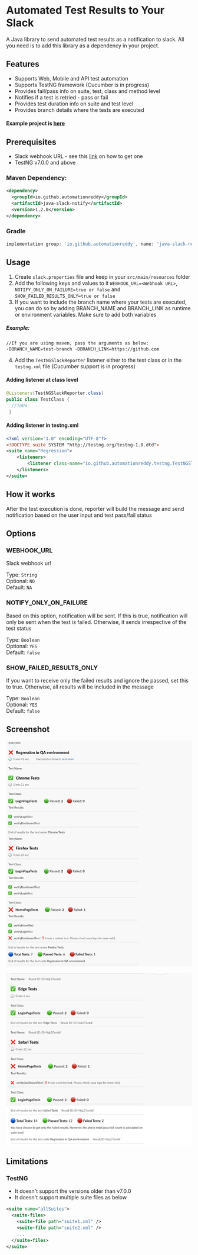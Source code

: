# Automated Test Results to Your Slack

A Java library to send automated test results as a notification to slack. All you need is to add this library as a dependency in your project.

## Features

- Supports Web, Mobile and API test automation
- Supports TestNG framework (Cucumber is in progress)
- Provides fail/pass info on suite, test, class and method level
- Notifies if a test is retried - pass or fail
- Provides test duration info on suite and test level
- Provides branch details where the tests are executed

#### Example project is [here](https://github.com/AutomationReddy/slack-test)

## Prerequisites

 - Slack webhook URL - see this [link](https://api.slack.com/messaging/webhooks#create_a_webhook) on how to get one
 - TestNG v7.0.0 and above

### Maven Dependency:

```xml
<dependency>
  <groupId>io.github.automationreddy</groupId>
  <artifactId>java-slack-notify</artifactId>
  <version>1.2.0</version>
</dependency>
```

### Gradle

```gradle
implementation group: 'io.github.automationreddy', name: 'java-slack-notify', version: '1.2.0'
```

## Usage

1. Create `slack.properties` file and keep in your `src/main/resources` folder
2. Add the following keys and values to it `WEBHOOK_URL=<Webhook URL>`, `NOTIFY_ONLY_ON_FAILURE=true or false` and `SHOW_FAILED_RESULTS_ONLY=true or false`
3. If you want to include the branch name where your tests are executed, you can do so by adding BRANCH_NAME and BRANCH_LINK as runtime or environment variables. Make sure to add both variables
##### Example:
```editorconfig
//If you are using maven, pass the arguments as below:
-DBRANCH_NAME=test-branch -DBRANCH_LINK=https://github.com
```
4. Add the `TestNGSlackReporter` listener either to the test class or in the `testng.xml` file (Cucumber support is in progress)

#### Adding listener at class level

```java
@Listeners(TestNGSlackReporter.class)
public class TestClass {
  //ToDo
 }
```

#### Adding listener in testng.xml

```xml
<?xml version="1.0" encoding="UTF-8"?>
<!DOCTYPE suite SYSTEM "http://testng.org/testng-1.0.dtd">
<suite name="Regression">
    <listeners>
        <listener class-name="io.github.automationreddy.testng.TestNGSlackReporter"/>
    </listeners>
</suite>

```
## How it works

After the test execution is done, reporter will build the message and send notification based on the user input and test pass/fail status

## Options

### WEBHOOK_URL

Slack webhook url 

Type: `String` <br/>
Optional: `NO` <br/>
Default: `NA`

### NOTIFY_ONLY_ON_FAILURE

Based on this option, notification will be sent. If this is true, notification will only be sent when the test is failed. Otherwise, it sends irrespective of the test status

Type: `Boolean` <br/>
Optional: `YES` <br/>
Default: `false`

### SHOW_FAILED_RESULTS_ONLY

If you want to receive only the failed results and ignore the passed, set this to true. Otherwise, all results will be included in the message

Type: `Boolean` <br/>
Optional: `YES` <br/>
Default: `false`

## Screenshot

![Slack Notification](assets/slack-notify.png)

![Only Failed Tests](assets/only-failed-results.png)

## Limitations

### TestNG
- It doesn't support the versions older than v7.0.0
- It doesn't support multiple suite files as below
```xml
<suite name="allSuites">
  <suite-files>
    <suite-file path="suite1.xml" />
    <suite-file path="suite2.xml" />
    ...
  </suite-files>
</suite>
```
